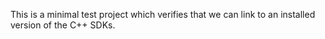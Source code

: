 This is a minimal test project which verifies that we can link to an installed
version of the C++ SDKs.
